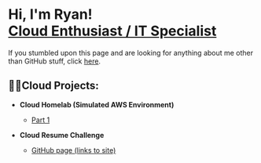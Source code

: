 <h1>Hi, I'm Ryan! <br/><a href="https://www.linkedin.com/in/ryan-goddard/">Cloud Enthusiast / IT Specialist</a></h1>
<p>If you stumbled upon this page and are looking for anything about me other than GitHub stuff, click <a href="https://ryangoddard.cloud">here</a>.</p>

<h2>👨‍💻Cloud Projects:</h2>

- <b>Cloud Homelab (Simulated AWS Environment)</b>
  - <a href="https://github.com/ryangoddard1/wordpress-ec2">Part 1</a>
 
- <b>Cloud Resume Challenge</b>
  - <a href="https://github.com/ryangoddard1/aws-cloud-resume-challenge">GitHub page (links to site)</a>
